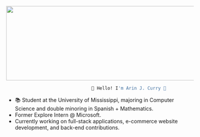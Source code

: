 <p align="center">
  <img src="https://media1.giphy.com/media/v1.Y2lkPTc5MGI3NjExNnF3MHQ3aDZnc2V3emJwbThseHFyNnh2bm0wNGs2eTA5NW5oN2Q5NiZlcD12MV9pbnRlcm5hbF9naWZfYnlfaWQmY3Q9Zw/L1R1tvI9svkIWwpVYr/giphy.gif" width="1000" height="200">
</p>

```bash
                                🌻 Hello! I'm Arin J. Curry 🌻
```


- 📚 Student at the University of Mississippi, majoring in Computer Science and double minoring in Spanish + Mathematics.
- Former Explore Intern @ Microsoft.
- Currently working on full-stack applications, e-commerce website development, and back-end contributions. 
